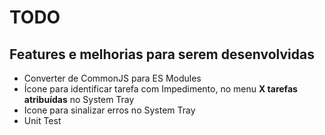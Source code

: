 # TODO

## Features e melhorias para serem desenvolvidas

- Converter de CommonJS para ES Modules
- Ícone para identificar tarefa com Impedimento, no menu **X tarefas atribuídas** no System Tray
- Icone para sinalizar erros no System Tray
- Unit Test
